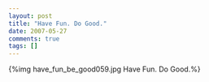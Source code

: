 ```yaml
---
layout: post
title: "Have Fun. Do Good."
date: 2007-05-27
comments: true
tags: []
---
```


{%img have_fun_be_good059.jpg Have Fun. Do Good.%}




    
